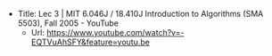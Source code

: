 - Title: Lec 3 | MIT 6.046J / 18.410J Introduction to Algorithms (SMA 5503), Fall 2005 - YouTube
  - Url: https://www.youtube.com/watch?v=-EQTVuAhSFY&feature=youtu.be
